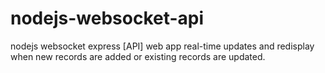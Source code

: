 # nodejs-websocket-api
 nodejs websocket express [API]
 web app real-time updates and redisplay when new records are added or existing records are updated.
